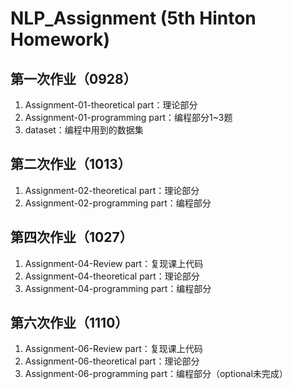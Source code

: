 # NLP_Assignment (5th Hinton Homework)

## 第一次作业（0928）

1.  Assignment-01-theoretical part：理论部分
2.  Assignment-01-programming part：编程部分1~3题
3.  dataset：编程中用到的数据集

## 第二次作业（1013）

1.  Assignment-02-theoretical part：理论部分
2.  Assignment-02-programming part：编程部分

## 第四次作业（1027）

1.  Assignment-04-Review part：复现课上代码
2.  Assignment-04-theoretical part：理论部分
3.  Assignment-04-programming part：编程部分

## 第六次作业（1110）

1. Assignment-06-Review part：复现课上代码
2. Assignment-06-theoretical part：理论部分
3. Assignment-06-programming part：编程部分（optional未完成）